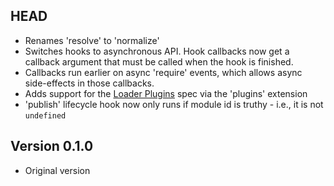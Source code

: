 ## HEAD

* Renames 'resolve' to 'normalize'
* Switches hooks to asynchronous API.  Hook callbacks now get a callback
  argument that must be called when the hook is finished.
* Callbacks run earlier on async 'require' events, which allows async
  side-effects in those callbacks.
* Adds support for the [Loader Plugins][] spec via the 'plugins' extension
* 'publish' lifecycle hook now only runs if module id is truthy - i.e.,
  it is not `undefined`

[Loader Plugins]: https://github.com/amdjs/amdjs-api/wiki/Loader-Plugins

## Version 0.1.0

* Original version
